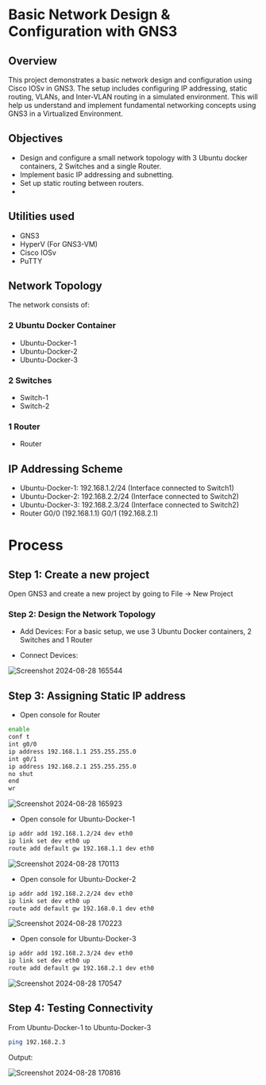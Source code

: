 # Basic Network Design & Configuration with GNS3
## Overview
This project demonstrates a basic network design and configuration using Cisco IOSv in GNS3. The setup includes configuring IP addressing, static routing, VLANs, and Inter-VLAN routing in a simulated environment. This will help us understand and implement fundamental networking concepts using GNS3 in a Virtualized Environment.
## Objectives
- Design and configure a small network topology with 3 Ubuntu docker containers, 2 Switches and a single Router.
- Implement basic IP addressing and subnetting.
- Set up static routing between routers.
- 
## Utilities used
- GNS3
- HyperV (For GNS3-VM)
- Cisco IOSv
- PuTTY
## Network Topology
The network consists of:
### 2 Ubuntu Docker Container
- Ubuntu-Docker-1
- Ubuntu-Docker-2
- Ubuntu-Docker-3
### 2 Switches
- Switch-1
- Switch-2
### 1 Router
- Router
## IP Addressing Scheme
- Ubuntu-Docker-1: 192.168.1.2/24 (Interface connected to Switch1)
- Ubuntu-Docker-2: 192.168.2.2/24 (Interface connected to Switch2)
- Ubuntu-Docker-3: 192.168.2.3/24 (Interface connected to Switch2)
- Router G0/0 (192.168.1.1)
         G0/1 (192.168.2.1)

# Process
## Step 1: Create a new project
Open GNS3 and create a new project by going to File -> New Project
### Step 2: Design the Network Topology

- Add Devices:
For a basic setup, we use 3 Ubuntu Docker containers, 2 Switches and 1 Router

- Connect Devices:

![Screenshot 2024-08-28 165544](https://github.com/user-attachments/assets/29ed5fb1-d82d-473c-b4d7-bf97d9eead36)

## Step 3: Assigning Static IP address
- Open console for Router

```sh
enable
conf t
int g0/0
ip address 192.168.1.1 255.255.255.0
int g0/1
ip address 192.168.2.1 255.255.255.0
no shut
end
wr
```
![Screenshot 2024-08-28 165923](https://github.com/user-attachments/assets/58a84d75-b6d2-474a-b00b-89817abb9bb1)

- Open console for Ubuntu-Docker-1

```sh
ip addr add 192.168.1.2/24 dev eth0
ip link set dev eth0 up
route add default gw 192.168.1.1 dev eth0
```
![Screenshot 2024-08-28 170113](https://github.com/user-attachments/assets/dba0f14b-db55-42ac-9a6f-fb90b967056f)

- Open console for Ubuntu-Docker-2

```sh
ip addr add 192.168.2.2/24 dev eth0
ip link set dev eth0 up
route add default gw 192.168.0.1 dev eth0
```

![Screenshot 2024-08-28 170223](https://github.com/user-attachments/assets/f33e31fd-b302-469a-9cc0-69a4c0b204c5)

- Open console for Ubuntu-Docker-3

```sh
ip addr add 192.168.2.3/24 dev eth0
ip link set dev eth0 up
route add default gw 192.168.2.1 dev eth0
```
![Screenshot 2024-08-28 170547](https://github.com/user-attachments/assets/78d09f43-52ad-49b7-98b1-cf17a4167824)

## Step 4: Testing Connectivity

From Ubuntu-Docker-1 to Ubuntu-Docker-3
```sh
ping 192.168.2.3
```
Output:

![Screenshot 2024-08-28 170816](https://github.com/user-attachments/assets/df98f711-9a9b-48b1-98cb-609aba1bb0fb)
